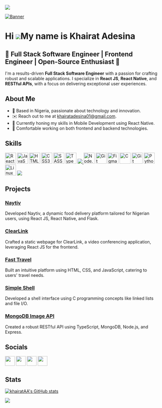 ![](https://komarev.com/ghpvc/?username=khairatAA&style=flat-square&color=blueviolet)

[![Banner](https://i.imgur.com/Zf7UYYM.png)](https://github.com/khairatAA/khairatAA)

Hi ![](https://user-images.githubusercontent.com/18350557/176309783-0785949b-9127-417c-8b55-ab5a4333674e.gif)My name is Khairat Adesina
=======================================================================================================================================

🌟 Full Stack Software Engineer | Frontend Engineer | Open-Source Enthusiast 🌟
-----------------

I'm a results-driven **Full Stack Software Engineer** with a passion for crafting robust and scalable applications. I specialize in **React JS**, **React Native**, and **RESTful APIs**, with a focus on delivering exceptional user experiences.


## About Me

- 🌟 Based in Nigeria, passionate about technology and innovation.
- ✉️ Reach out to me at [khairatadesina01@gmail.com](mailto:khairatadesina01@gmail.com).
- 🚀 Currently honing my skills in Mobile Development using React Native.
- 🧠 Comfortable working on both frontend and backend technologies.

## Skills

<p align="left">
  <img src="https://raw.githubusercontent.com/danielcranney/readme-generator/main/public/icons/skills/react-colored.svg" width="36" height="36" alt="React JS" />
  <img src="https://raw.githubusercontent.com/danielcranney/readme-generator/main/public/icons/skills/javascript-colored.svg" width="36" height="36" alt="JavaScript" />
  <img src="https://raw.githubusercontent.com/danielcranney/readme-generator/main/public/icons/skills/html5-colored.svg" width="36" height="36" alt="HTML5" />
  <img src="https://raw.githubusercontent.com/danielcranney/readme-generator/main/public/icons/skills/css3-colored.svg" width="36" height="36" alt="CSS3" />
  <img src="https://raw.githubusercontent.com/danielcranney/readme-generator/main/public/icons/skills/sass-colored.svg" width="36" height="36" alt="SASS" />
  <img src="https://raw.githubusercontent.com/danielcranney/readme-generator/main/public/icons/skills/typescript-colored.svg" width="36" height="36" alt="TypeScript" />
  <a href="https://skillicons.dev">
    <img src="https://skillicons.dev/icons?i=firebase,webpack,vite,docker,npm,redux" />
</a>
  <img src="https://raw.githubusercontent.com/danielcranney/readme-generator/main/public/icons/skills/nodejs-colored.svg" width="36" height="36" alt="Node.js" />
  <img src="https://raw.githubusercontent.com/danielcranney/readme-generator/main/public/icons/skills/git-colored.svg" width="36" height="36" alt="Git" />
  <img src="https://raw.githubusercontent.com/danielcranney/readme-generator/main/public/icons/skills/figma-colored.svg" width="36" height="36" alt="Figma" />
  <a href="https://docs.microsoft.com/en-us/cpp/?view=msvc-170" target="_blank" rel="noreferrer"><img src="https://raw.githubusercontent.com/danielcranney/readme-generator/main/public/icons/skills/c-colored.svg" width="36" height="36" alt="C" /></a>
  <a href="https://git-scm.com/" target="_blank" rel="noreferrer"><img src="https://raw.githubusercontent.com/danielcranney/readme-generator/main/public/icons/skills/git-colored.svg" width="36" height="36" alt="Git" /></a>
  <a href="https://www.python.org/" target="_blank" rel="noreferrer"><img src="https://raw.githubusercontent.com/danielcranney/readme-generator/main/public/icons/skills/python-colored.svg" width="36" height="36" alt="Python" /></a>
    <a href="https://www.linux.org" target="_blank" rel="noreferrer"><img src="https://raw.githubusercontent.com/danielcranney/readme-generator/main/public/icons/skills/linux-colored.svg" width="36" height="36" alt="Linux" /></a>
    <a href="https://skillicons.dev">
    <img src="https://skillicons.dev/icons?i=mysql,bash,git,vim" />
</a>
</p>


## Projects

### [Naytiv](https://naytif.vercel.app/)

Developed Naytiv, a dynamic food delivery platform tailored for Nigerian users, using React JS, React Native, and Flask.

### [ClearLink](https://clear-link-nu.vercel.app/)

Crafted a static webpage for ClearLink, a video conferencing application, leveraging React JS for the frontend.

### [Fast Travel](https://creative-horse-e0511c.netlify.app/)

Built an intuitive platform using HTML, CSS, and JavaScript, catering to users' travel needs.

### [Simple Shell](https://github.com/khairatAA/simple_shell)

Developed a shell interface using C programming concepts like linked lists and file I/O.

### [MongoDB Image API](https://github.com/khairatAA/mongo-image-api)

Created a robust RESTful API using TypeScript, MongoDB, Node.js, and Express.


## Socials

<p align="left">
  <a href="https://www.github.com/khairatAA" target="_blank"><img src="https://raw.githubusercontent.com/danielcranney/readme-generator/main/public/icons/socials/github.svg" width="32" height="32" /></a>
  <a href="http://www.instagram.com/_dedamola_" target="_blank"><img src="https://raw.githubusercontent.com/danielcranney/readme-generator/main/public/icons/socials/instagram.svg" width="32" height="32" /></a>
  <a href="https://www.linkedin.com/in/khairat-adesina1234" target="_blank"><img src="https://raw.githubusercontent.com/danielcranney/readme-generator/main/public/icons/socials/linkedin.svg" width="32" height="32" /></a>
  <a href="https://www.twitter.com/_dedamola" target="_blank"><img src="https://raw.githubusercontent.com/danielcranney/readme-generator/main/public/icons/socials/twitter.svg" width="32" height="32" /></a>
</p>


## Stats

<a href="http://www.github.com/khairatAA"><img src="https://github-readme-stats.vercel.app/api?username=khairatAA&show_icons=true&hide=&count_private=true&title_color=0891b2&text_color=ffffff&icon_color=0891b2&bg_color=1c1917&hide_border=true&show_icons=true" alt="khairatAA's GitHub stats" /></a>

<a href="http://www.github.com/khairatAA"><img src="https://github-readme-streak-stats.herokuapp.com/?user=khairatAA&stroke=ffffff&background=1c1917&ring=0891b2&fire=0891b2&currStreakNum=ffffff&currStreakLabel=0891b2&sideNums=ffffff&sideLabels=ffffff&dates=ffffff&hide_border=true" /></a>
